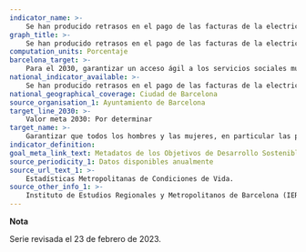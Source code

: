 ```yaml
---
indicator_name: >-
    Se han producido retrasos en el pago de las facturas de la electricidad, agua, gas, etc. en los últimos 12 meses 
graph_title: >-
    Se han producido retrasos en el pago de las facturas de la electricidad, agua, gas, etc. en los últimos 12 meses
computation_units: Porcentaje
barcelona_target: >-
    Para el 2030, garantizar un acceso ágil a los servicios sociales municipales 
national_indicator_available: >-
    Se han producido retrasos en el pago de las facturas de la electricidad, agua, gas, etc. en los últimos 12 meses
national_geographical_coverage: Ciudad de Barcelona
source_organisation_1: Ayuntamiento de Barcelona
target_line_2030: >-
    Valor meta 2030: Por determinar
target_name: >-
    Garantizar que todos los hombres y las mujeres, en particular las personas pobres y vulnerables, tengan los mismos derechos a los recursos económicos, así como acceso a los servicios básicos, la propiedad y el control de las tierras y otros bienes, la herencia, los recursos naturales, las nuevas tecnologías apropiadas y los servicios financieros, incluida la microfinanciación
indicator_definition:
goal_meta_link_text: Metadatos de los Objetivos de Desarrollo Sostenible de las Naciones Unidas (pdf 894kB)
source_periodicity_1: Datos disponibles anualmente
source_url_text_1: >-
    Estadísticas Metropolitanas de Condiciones de Vida. 
source_other_info_1: >-
    Instituto de Estudios Regionales y Metropolitanos de Barcelona (IERMB)
---
```

**Nota**

Serie revisada el 23 de febrero de 2023.
